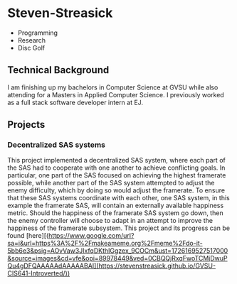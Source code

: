 # Steven-Streasick
- Programming
- Research
- Disc Golf

## Technical Background
I am finishing up my bachelors in Computer Science at GVSU while also attending for a Masters in Applied Computer Science. I previously worked as a full stack software developer intern at EJ. 

## Projects
### Decentralized SAS systems
This project implemented a decentralized SAS system, where each part of the SAS had to cooperate with one another to achieve conflicting goals. In particular, one part of the SAS focused on achieving the highest framerate possible, while another part of the SAS system attempted to adjust the enemy difficulty, which by doing so would adjust the framerate. To ensure that these SAS systems coordinate with each other, one SAS system, in this example the framerate SAS, will contain an externally available happiness metric. Should the happiness of the framerate SAS system go down, then the enemy controller will choose to adapt in an attempt to improve the happiness of the framerate subsystem.
This project and its progress can be found [here][(https://www.google.com/url?sa=i&url=https%3A%2F%2Fmakeameme.org%2Fmeme%2Fdo-it-5bb6e3&psig=AOvVaw3JIxfqDKthIGgzex_9COCm&ust=1726169527517000&source=images&cd=vfe&opi=89978449&ved=0CBQQjRxqFwoTCMjDwuPQu4gDFQAAAAAdAAAAABAI](https://stevenstreasick.github.io/GVSU-CIS641-Introverted/))
